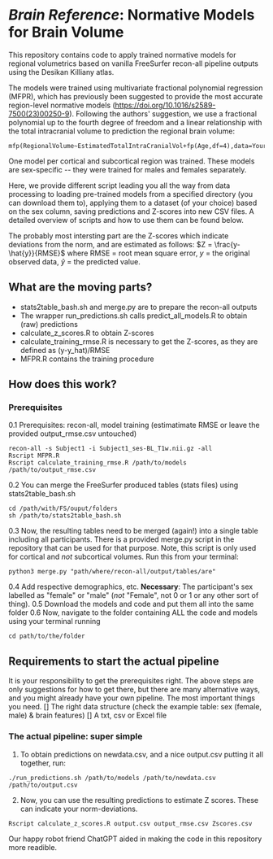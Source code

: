 # _Brain Reference_: Normative Models for Brain Volume

This repository contains code to apply trained normative models for regional volumetrics based on vanilla FreeSurfer recon-all pipeline outputs using the Desikan Killiany atlas.

The models were trained using multivariate fractional polynomial regression (MFPR), which has previously been suggested to provide the most accurate region-level normative models (https://doi.org/10.1016/s2589-7500(23)00250-9). Following the authors' suggestion, we use a fractional polynomial up to the fourth degree of freedom and a linear relationship with the total intracranial volume to prediction the regional brain volume:
```
mfp(RegionalVolume~EstimatedTotalIntraCranialVol+fp(Age,df=4),data=YourData)
```
One model per cortical and subcortical region was trained. These models are sex-specific -- they were trained for males and females separately.

Here, we provide different script leading you all the way from data processing to loading pre-trained models from a specified directory (you can download them to), applying them to a dataset (of your choice) based on the sex column, saving predictions and Z-scores into new CSV files. A detailed overview of scripts and how to use them can be found below.

The probably most intersting part are the Z-scores which indicate deviations from the norm, and are estimated as follows: $Z = \frac{y-\hat{y}}{RMSE}$ where RMSE = root mean square error, $y$ = the original observed data, $\hat{y}$ = the predicted value.

## What are the moving parts?
- stats2table_bash.sh and merge.py are to prepare the recon-all outputs
- The wrapper run_predictions.sh calls predict_all_models.R to obtain (raw) predictions
- calculate_z_scores.R to obtain Z-scores
- calculate_training_rmse.R is necessary to get the Z-scores, as they are defined as (y-y_hat)/RMSE
- MFPR.R contains the training procedure

## How does this work?
### Prerequisites
0.1 Prerequisites: recon-all, model training (estimatimate RMSE or leave the provided output_rmse.csv untouched)
```
recon-all -s Subject1 -i Subject1_ses-BL_T1w.nii.gz -all
Rscript MFPR.R
Rscript calculate_training_rmse.R /path/to/models /path/to/output_rmse.csv
```
0.2 You can merge the FreeSurfer produced tables (stats files) using stats2table_bash.sh
```
cd /path/with/FS/ouput/folders
sh /path/to/stats2table_bash.sh
```
0.3 Now, the resulting tables need to be merged (again!) into a single table including all participants. There is a provided merge.py script in the repository that can be used for that purpose. Note, this script is only used for cortical and _not_ subcortical volumes. Run this from your terminal:
```
python3 merge.py "path/where/recon-all/output/tables/are"
```
0.4 Add respective demographics, etc. **Necessary**: The participant's sex labelled as "female" or "male" (_not_ "Female", not 0 or 1 or any other sort of thing).
0.5 Download the models and code and put them all into the same folder
0.6 Now, navigate to the folder containing ALL the code and models using your terminal running
```
cd path/to/the/folder
```
## Requirements to start the actual pipeline
It is your responsibility to get the prerequisites right. The above steps are only suggestions for how to get there, but there are many alternative ways, and you might already have your own pipeline. The most important things you need.
[] The right data structure (check the example table: sex (female, male) & brain features)
[] A txt, csv or Excel file

### The actual pipeline: super simple
1. To obtain predictions on newdata.csv, and a nice output.csv putting it all together, run:
```
./run_predictions.sh /path/to/models /path/to/newdata.csv /path/to/output.csv
```
2.  Now, you can use the resulting predictions to estimate Z scores. These can indicate your norm-deviations.
```
Rscript calculate_z_scores.R output.csv output_rmse.csv Zscores.csv
```
Our happy robot friend ChatGPT aided in making the code in this repository more readible.
